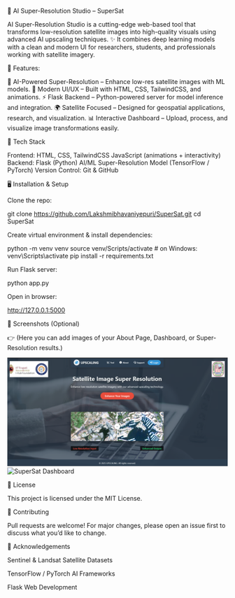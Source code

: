 🌌 AI Super-Resolution Studio – SuperSat

  AI Super-Resolution Studio is a cutting-edge web-based tool that transforms low-resolution satellite images into high-quality visuals using advanced AI upscaling techniques.
✨ It combines deep learning models with a clean and modern UI for researchers, students, and professionals working with satellite imagery.

🚀 Features:

🔬 AI-Powered Super-Resolution – Enhance low-res satellite images with ML models.
🎨 Modern UI/UX – Built with HTML, CSS, TailwindCSS, and animations.
⚡ Flask Backend – Python-powered server for model inference and integration.
🌍 Satellite Focused – Designed for geospatial applications, research, and visualization.
📊 Interactive Dashboard – Upload, process, and visualize image transformations easily.

📂 Tech Stack

Frontend:
        HTML, CSS, TailwindCSS
        JavaScript (animations + interactivity)
Backend:
        Flask (Python)
        AI/ML Super-Resolution Model (TensorFlow / PyTorch)
Version Control: 
        Git & GitHub

🖥️ Installation & Setup

Clone the repo:

git clone https://github.com/Lakshmibhavaniyepuri/SuperSat.git
cd SuperSat


Create virtual environment & install dependencies:

python -m venv venv
source venv/Scripts/activate   # on Windows: venv\Scripts\activate
pip install -r requirements.txt


Run Flask server:

python app.py


Open in browser:

http://127.0.0.1:5000

📸 Screenshots (Optional)

👉 (Here you can add images of your About Page, Dashboard, or Super-Resolution results.)

![SuperSat About Page](https://github.com/Lakshmibhavaniyepuri/SuperSat/blob/main/Screenshot%202025-09-12%20150127.png)
![SuperSat Dashboard](assets/dashboard.png)

📜 License

This project is licensed under the MIT License.

🤝 Contributing

Pull requests are welcome! For major changes, please open an issue first to discuss what you’d like to change.

🌟 Acknowledgements

Sentinel & Landsat Satellite Datasets

TensorFlow / PyTorch AI Frameworks

Flask Web Development

